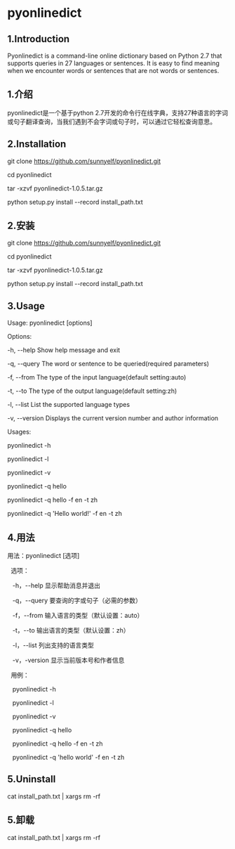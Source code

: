 # pyonlinedict

## 1.Introduction

Pyonlinedict is a command-line online dictionary based on Python 2.7 that supports queries in 27 languages or sentences. It is easy to find meaning when we encounter words or sentences that are not words or sentences.

## 1.介绍

pyonlinedict是一个基于python 2.7开发的命令行在线字典，支持27种语言的字词或句子翻译查询，当我们遇到不会字词或句子时，可以通过它轻松查询意思。

## 2.Installation

git clone https://github.com/sunnyelf/pyonlinedict.git

cd pyonlinedict

tar -xzvf pyonlinedict-1.0.5.tar.gz

python setup.py install --record install_path.txt

## 2.安装

git clone https://github.com/sunnyelf/pyonlinedict.git

cd pyonlinedict

tar -xzvf pyonlinedict-1.0.5.tar.gz

python setup.py install --record install_path.txt

## 3.Usage

Usage: pyonlinedict [options]

 Options: 
 
  -h, --help          Show help message and exit
  
  -q, --query         The word or sentence to be queried(required parameters)
  
  -f, --from          The type of the input language(default setting:auto)
  
  -t, --to            The type of the output language(default setting:zh)
  
  -l, --list          List the supported language types
  
  -v, --version       Displays the current version number and author information

 Usages: 
 
  pyonlinedict -h
  
  pyonlinedict -l
  
  pyonlinedict -v
  
  pyonlinedict -q hello
  
  pyonlinedict -q hello -f en -t zh
  
  pyonlinedict -q 'Hello world!' -f en -t zh

## 4.用法

用法：pyonlinedict [选项]

  选项：
  
   -h，--help         显示帮助消息并退出
   
   -q，--query        要查询的字或句子（必需的参数）
   
   -f，--from         输入语言的类型（默认设置：auto）
   
   -t，--to           输出语言的类型（默认设置：zh）
   
   -l，--list         列出支持的语言类型
   
   -v，-version       显示当前版本号和作者信息

  用例：
  
   pyonlinedict -h
   
   pyonlinedict -l
   
   pyonlinedict -v
   
   pyonlinedict -q hello
   
   pyonlinedict -q hello -f en -t zh
   
   pyonlinedict -q 'hello world' -f en -t zh

## 5.Uninstall

cat install_path.txt | xargs rm -rf

## 5.卸载

cat install_path.txt | xargs rm -rf
